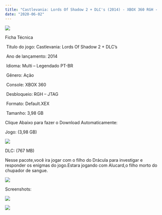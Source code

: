 ```yaml
---
title: "Castlevania: Lords Of Shadow 2 + DLC's (2014) - XBOX 360 RGH - JTAG"
date: "2020-06-02"
---
```


![](https://1.bp.blogspot.com/-K5hoDxpXKvo/XtXZQsujKPI/AAAAAAAAJME/cPAyQEuqZ5McAd8vMsTFPXLdFv-6QLQxgCK4BGAsYHg/s320/Screenshot_2.png)

Ficha Técnica

 Titulo do jogo: Castlevania: Lords Of Shadow 2 + DLC’s

 Ano de lançamento: 2014

 Idioma: Multi – Legendado PT-BR

 Gênero: Ação

 Console: XBOX 360

 Desbloqueio: RGH – JTAG

 Formato: Default.XEX

 Tamanho: 3,98 GB

Clique Abaixo para fazer o Download Automaticamente:

Jogo: (3,98 GB)

[![](https://1.bp.blogspot.com/-eNerQjlxWXg/Xsyoy1YwxPI/AAAAAAAAG8o/qs-0XGNQDR4jSn0uGinE3EzKZZ6GoZnEACPcBGAYYCw/s1600/LINK1.png)](https://zee.gl/E1T0vATx)

DLC: (767 MB)

Nesse pacote,você ira jogar com o filho do Drácula para investigar e responder os enigmas do jogo.Estara jogando com Alucard,o filho morto do chupador de sangue.

[![](https://1.bp.blogspot.com/-eNerQjlxWXg/Xsyoy1YwxPI/AAAAAAAAG8o/qs-0XGNQDR4jSn0uGinE3EzKZZ6GoZnEACPcBGAYYCw/s1600/LINK1.png)](https://zee.gl/hoAHzpV)

Screenshots:

[![](https://1.bp.blogspot.com/-_1rz4aYFTwQ/XtXZPzyyR3I/AAAAAAAAJMA/Fxx6_oNkelszwsKIiKeob3wQrcwJLeTJACK4BGAsYHg/w400-h225/maxresdefault.jpg)](https://1.bp.blogspot.com/-_1rz4aYFTwQ/XtXZPzyyR3I/AAAAAAAAJMA/Fxx6_oNkelszwsKIiKeob3wQrcwJLeTJACK4BGAsYHg/maxresdefault.jpg)

[![](https://1.bp.blogspot.com/-8VhibcYps10/XtXZPTEVdFI/AAAAAAAAJL8/1NvjPXrWpQQyZPnTLDX2w6U4EtYhsiOOgCK4BGAsYHg/w400-h238/ads_castlevania6.jpg)](https://1.bp.blogspot.com/-8VhibcYps10/XtXZPTEVdFI/AAAAAAAAJL8/1NvjPXrWpQQyZPnTLDX2w6U4EtYhsiOOgCK4BGAsYHg/ads_castlevania6.jpg)
